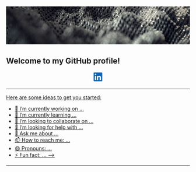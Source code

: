 [![Header](icons/h.JPG "Header")]()

## Welcome to my GitHub profile!


<p align="center">
  <a href="https://www.linkedin.com/in/dennis-breuer-838260134/"><img height="30" src="icons/linkedin_icon.JPG"</a>
</p>

<hr>

Here are some ideas to get you started:

- 🔭 I’m currently working on ...
- 🌱 I’m currently learning ...
- 👯 I’m looking to collaborate on ...
- 🤔 I’m looking for help with ...
- 💬 Ask me about ...
- 📫 How to reach me: ...
- 😄 Pronouns: ...
- ⚡ Fun fact: ...
-->

<hr>
<!--
**dennisb1239/dennisb1239** is a ✨ _special_ ✨ repository because its `README.md` (this file) appears on your GitHub profile.




